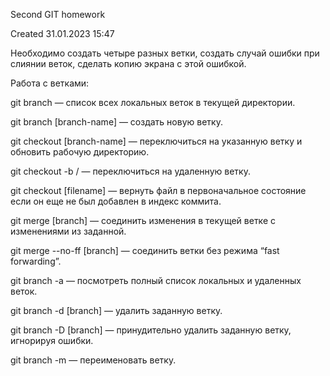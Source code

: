 Second GIT homework

Created 31.01.2023 15:47

Необходимо создать четыре разных ветки, создать случай ошибки при слиянии веток, сделать копию экрана с этой ошибкой.

Работа с ветками:

git branch — список всех локальных веток в текущей директории.

git branch [branch-name] — создать новую ветку.

git checkout [branch-name] — переключиться на указанную ветку и обновить рабочую директорию.

git checkout -b <name> <remote>/<branch> — переключиться на удаленную ветку.

git checkout [filename] — вернуть файл в первоначальное состояние если он еще не был добавлен в индекс коммита.

git merge [branch] — соединить изменения в текущей ветке с изменениями из заданной.

git merge --no-ff [branch] — соединить ветки без режима “fast forwarding”.

git branch -a — посмотреть полный список локальных и удаленных веток.

git branch -d [branch] — удалить заданную ветку.

git branch -D [branch] — принудительно удалить заданную ветку, игнорируя ошибки.

git branch -m <oldname> <newname> — переименовать ветку.